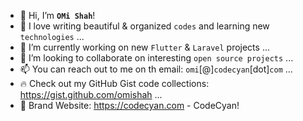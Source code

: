 - 👋 Hi, I’m **``OMi Shah``**!
- 👀 I love writing beautiful & organized ``codes`` and learning new ``technologies`` ...
- 🌱 I’m currently working on new ``Flutter`` & ``Laravel`` projects ...
- 💞️ I’m looking to collaborate on interesting ``open source projects`` ...
- 📫 You can reach out to me on th email: ``omi``[@]``codecyan``[dot]``com`` ...
- 🔥 Check out my GitHub Gist code collections: https://gist.github.com/omishah ...
- 🔗 Brand Website: https://codecyan.com - CodeCyan!

<!---
omishah/omishah is a ✨ special ✨ repository because its `README.md` (this file) appears on your GitHub profile.
You can click the Preview link to take a look at your changes.
--->
